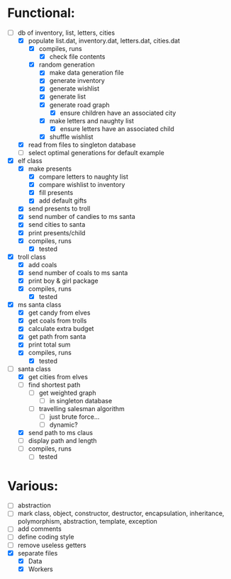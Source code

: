 # Functional:
- [ ] db of inventory, list, letters, cities
    - [x] populate list.dat, inventory.dat, letters.dat, cities.dat
        - [x] compiles, runs
            - [x] check file contents
        - [x] random generation
            - [x] make data generation file
            - [x] generate inventory
            - [x] generate wishlist
            - [x] generate list
            - [x] generate road graph
                - [x] ensure children have an associated city
            - [x] make letters and naughty list
                - [x] ensure letters have an associated child
            - [x] shuffle wishlist
    - [x] read from files to singleton database   
    - [ ] select optimal generations for default example
- [x] elf class
    - [x] make presents
        - [x] compare letters to naughty list
        - [x] compare wishlist to inventory
        - [x] fill presents
        - [x] add default gifts
    - [x] send presents to troll
    - [x] send number of candies to ms santa
    - [x] send cities to santa
    - [x] print presents/child
    - [x] compiles, runs
        - [x] tested
- [x] troll class
    - [x] add coals
    - [x] send number of coals to ms santa
    - [x] print boy & girl package
    - [x] compiles, runs
        - [x] tested
- [x] ms santa class
    - [x] get candy from elves
    - [x] get coals from trolls
    - [x] calculate extra budget
    - [x] get path from santa
    - [x] print total sum
    - [x] compiles, runs
        - [x] tested
- [ ] santa class
    - [x] get cities from elves
    - [ ] find shortest path
        - [ ] get weighted graph
            - [ ] in singleton database
        - [ ] travelling salesman algorithm
            - [ ] just brute force...
            - [ ] dynamic?
    - [x] send path to ms claus
    - [ ] display path and length
    - [ ] compiles, runs
        - [ ] tested

# Various:
- [ ] abstraction
- [ ] mark class, object, constructor, destructor, encapsulation, inheritance, polymorphism, abstraction, template, exception
- [ ] add comments
- [ ] define coding style
- [ ] remove useless getters
- [x] separate files
    - [x] Data
    - [x] Workers
